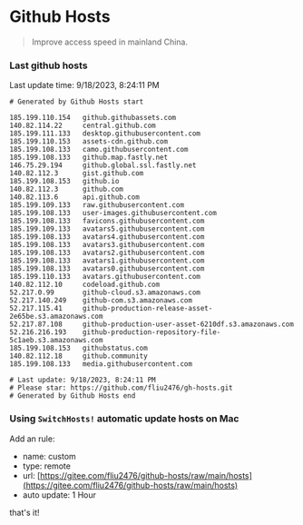 # Github Hosts

> Improve access speed in mainland China.

### Last github hosts

Last update time: 9/18/2023, 8:24:11 PM

```base
# Generated by Github Hosts start 

185.199.110.154   github.githubassets.com
140.82.114.22     central.github.com
185.199.111.133   desktop.githubusercontent.com
185.199.110.153   assets-cdn.github.com
185.199.108.133   camo.githubusercontent.com
185.199.108.133   github.map.fastly.net
146.75.29.194     github.global.ssl.fastly.net
140.82.112.3      gist.github.com
185.199.108.153   github.io
140.82.112.3      github.com
140.82.113.6      api.github.com
185.199.109.133   raw.githubusercontent.com
185.199.108.133   user-images.githubusercontent.com
185.199.108.133   favicons.githubusercontent.com
185.199.109.133   avatars5.githubusercontent.com
185.199.108.133   avatars4.githubusercontent.com
185.199.108.133   avatars3.githubusercontent.com
185.199.108.133   avatars2.githubusercontent.com
185.199.108.133   avatars1.githubusercontent.com
185.199.108.133   avatars0.githubusercontent.com
185.199.110.133   avatars.githubusercontent.com
140.82.112.10     codeload.github.com
52.217.0.99       github-cloud.s3.amazonaws.com
52.217.140.249    github-com.s3.amazonaws.com
52.217.115.41     github-production-release-asset-2e65be.s3.amazonaws.com
52.217.87.108     github-production-user-asset-6210df.s3.amazonaws.com
52.216.216.193    github-production-repository-file-5c1aeb.s3.amazonaws.com
185.199.108.153   githubstatus.com
140.82.112.18     github.community
185.199.108.133   media.githubusercontent.com

# Last update: 9/18/2023, 8:24:11 PM
# Please star: https://github.com/fliu2476/gh-hosts.git
# Generated by Github Hosts end
```

### Using `SwitchHosts!` automatic update hosts on Mac
Add an rule:
- name: custom
- type: remote
- url: [https://gitee.com/fliu2476/github-hosts/raw/main/hosts](https://gitee.com/fliu2476/github-hosts/raw/main/hosts)
- auto update: 1 Hour

that's it!

